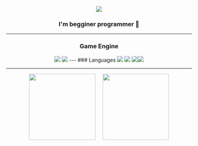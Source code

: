 <div align="center">   
<img src="https://capsule-render.vercel.app/api?type=rect&color=d6ec8c&height=150&section=header&text=MarshMar&fontSize=30" />

### I'm begginer programmer 👋

  
---
### Game Engine
<img src="https://img.shields.io/badge/Unity-222324?style=for-the-badge&logo=unity&logoColor=white">
<img src="https://img.shields.io/badge/unrealengine-%23313131.svg?style=for-the-badge&logo=unrealengine&logoColor=white">
---
### Languages
<img src="https://img.shields.io/badge/Csharp-222324?style=for-the-badge&logo=csharp&logoColor=white"> <img src="[https://img.shields.io/badge/C++-222324?style=for-the-badge&logo=cplusplus&logoColor=white](https://img.shields.io/badge/C%2B%2B-00599C?style=for-the-badge&logo=c%2B%2B&logoColor=white)">
<img src="https://img.shields.io/badge/Python-3776AB?style=for-the-badge&logo=python&logoColor=white"/><img src="https://img.shields.io/badge/C%23-239120?style=for-the-badge&logo=c-sharp&logoColor=white">

---


<div style="display: flex; justify-content: center; gap: 20px;">
  <img src="https://github-readme-stats.vercel.app/api?username=marshmar&show_icons=true&theme=radical" height="180"/>
  <img src="https://github-readme-stats.vercel.app/api/top-langs/?username=marshmar&layout=compact&theme=radical" height="180"/>
</div>

</div>
<!--
**marshmar/marshmar** is a ✨ _special_ ✨ repository because its `README.md` (this file) appears on your GitHub profile.

Here are some ideas to get you started:

- 🔭 I’m currently working on ...
- 🌱 I’m currently learning ...
- 👯 I’m looking to collaborate on ...
- 🤔 I’m looking for help with ...
- 💬 Ask me about ...
- 📫 How to reach me: ...
- 😄 Pronouns: ...
- ⚡ Fun fact: ...
-->
